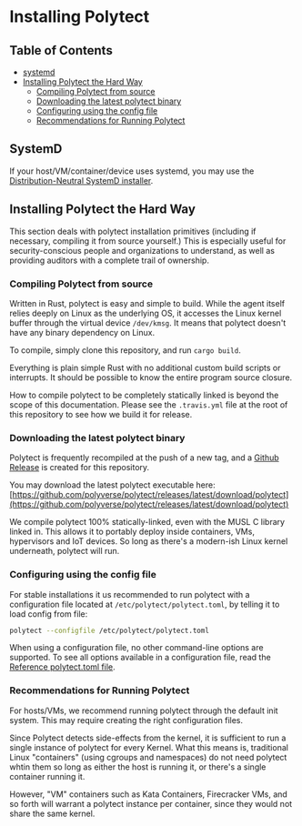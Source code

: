 # Installing Polytect

## Table of Contents

* [systemd](#systemd)
* [Installing Polytect the Hard Way](#installing-polytect-the-hard-way)
  * [Compiling Polytect from source](#compiling-polytect-from-source)
  * [Downloading the latest polytect binary](#downloading-the-latest-polytect-binary)
  * [Configuring using the config file](#configuring-using-the-config-file)
  * [Recommendations for Running Polytect](#recommendations-for-running-polytect)

## SystemD

If your host/VM/container/device uses systemd, you may use the [Distribution-Neutral SystemD installer](./distro-neutral-systemd).

## Installing Polytect the Hard Way

This section deals with polytect installation primitives (including if necessary, compiling it from source yourself.) This is especially useful for security-conscious people and organizations to understand, as well as providing auditors with a complete trail of ownership.

### Compiling Polytect from source

Written in Rust, polytect is easy and simple to build. While the agent itself relies deeply on Linux as the underlying OS, it accesses the Linux kernel buffer through the virtual device `/dev/kmsg`. It means that polytect doesn't have any binary dependency on Linux.

To compile, simply clone this repository, and run `cargo build`.

Everything is plain simple Rust with no additional custom build scripts or interrupts. It should be possible to know the entire program source closure.

How to compile polytect to be completely statically linked is beyond the scope of this documentation. Please see the `.travis.yml` file at the root of this repository to see how we build it for release.

### Downloading the latest polytect binary

Polytect is frequently recompiled at the push of a new tag, and a [Github Release](https://github.com/polyverse/polytect/releases) is created for this repository.

You may download the latest polytect executable here: [https://github.com/polyverse/polytect/releases/latest/download/polytect](https://github.com/polyverse/polytect/releases/latest/download/polytect)

We compile polytect 100% statically-linked, even with the MUSL C library linked in. This allows it to portably deploy inside containers, VMs, hypervisors and IoT devices. So long as there's a modern-ish Linux kernel underneath, polytect will run.

### Configuring using the config file

For stable installations it us recommended to run polytect with a configuration file located at `/etc/polytect/polytect.toml`, by telling it to load config from file:

```bash
polytect --configfile /etc/polytect/polytect.toml
```

When using a configuration file, no other command-line options are supported. To see all options available in a configuration file, read the [Reference polytect.toml file](../reference/polytect.toml).

### Recommendations for Running Polytect

For hosts/VMs, we recommend running polytect through the default init system. This may require creating the right configuration files.

Since Polytect detects side-effects from the kernel, it is sufficient to run a single instance of polytect for every Kernel. What this means is, traditional Linux "containers" (using cgroups and namespaces) do not need polytect whtin them so long as either the host is running it, or there's a single container running it.

However, "VM" containers such as Kata Containers, Firecracker VMs, and so forth will warrant a polytect instance per container, since they would not share the same kernel.
